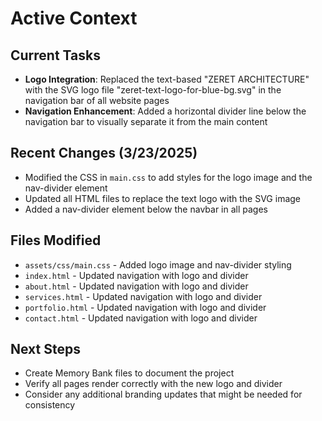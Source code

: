 # Active Context

## Current Tasks
- **Logo Integration**: Replaced the text-based "ZERET ARCHITECTURE" with the SVG logo file "zeret-text-logo-for-blue-bg.svg" in the navigation bar of all website pages
- **Navigation Enhancement**: Added a horizontal divider line below the navigation bar to visually separate it from the main content

## Recent Changes (3/23/2025)
- Modified the CSS in `main.css` to add styles for the logo image and the nav-divider element
- Updated all HTML files to replace the text logo with the SVG image
- Added a nav-divider element below the navbar in all pages

## Files Modified
- `assets/css/main.css` - Added logo image and nav-divider styling
- `index.html` - Updated navigation with logo and divider
- `about.html` - Updated navigation with logo and divider
- `services.html` - Updated navigation with logo and divider
- `portfolio.html` - Updated navigation with logo and divider
- `contact.html` - Updated navigation with logo and divider

## Next Steps
- Create Memory Bank files to document the project
- Verify all pages render correctly with the new logo and divider
- Consider any additional branding updates that might be needed for consistency
